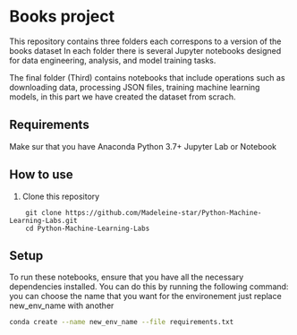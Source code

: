 # Books project

This repository contains three folders each correspons to a version of the books dataset 
In each folder there is several Jupyter notebooks designed for data engineering, analysis, and model training tasks. 

The final folder (Third) contains notebooks that include operations such as downloading data, processing JSON files, training machine learning models, in this part we have created the dataset from scrach.

## Requirements
Make sur that you have
    Anaconda
    Python 3.7+
    Jupyter Lab or Notebook
## How to use
1. Clone this repository

```
    git clone https://github.com/Madeleine-star/Python-Machine-Learning-Labs.git
    cd Python-Machine-Learning-Labs
```

## Setup

To run these notebooks, ensure that you have all the necessary dependencies installed. You can do this by running the following command:
you can choose the name that you want for the environement just replace new_env_name with another

```bash
conda create --name new_env_name --file requirements.txt

